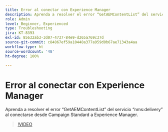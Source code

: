 ```yaml
---
title: Error al conectar con Experience Manager
description: Aprenda a resolver el error “GetAEMContentList” del servicio “nms:delivery” al conectarse desde Campaign Standard a Experience Manager.
role: Admin
level: Beginner, Experienced
type: Troubleshooting
jira: KT-8393
exl-id: 85632ab3-3d07-4737-84e9-d265a769c37d
source-git-commit: c84867ef59a10448a377a959d0b67ae71343a4aa
workflow-type: ht
source-wordcount: '48'
ht-degree: 100%

---
```


# Error al conectar con Experience Manager

Aprenda a resolver el error “GetAEMContentList” del servicio “nms:delivery” al conectarse desde Campaign Standard a Experience Manager.

>[!VIDEO](https://video.tv.adobe.com/v/335897?quality=12&learn=on)
